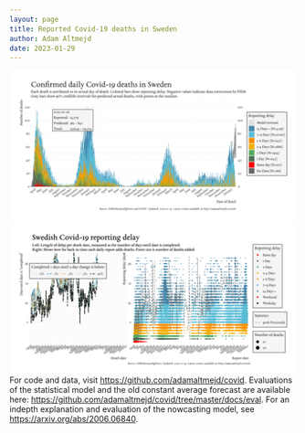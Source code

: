 ```yaml
---
layout: page
title: Reported Covid-19 deaths in Sweden
author: Adam Altmejd
date: 2023-01-29
---
```


![Graph of Swedish Covid-19 deaths with reporting delay.](deaths_lag_sweden_2023-01-29.png "Swedish Covid-19 deaths.")
![Graph of Swedish Covid-19 reporting delay in daily deaths.](lag_trend_sweden_2023-01-29.png "Trend in Swedish Covid-19 mortality reporting delay.")
For code and data, visit <https://github.com/adamaltmejd/covid>.
Evaluations of the statistical model and the old constant average forecast are available here: <https://github.com/adamaltmejd/covid/tree/master/docs/eval>.
For an indepth explanation and evaluation of the nowcasting model, see <https://arxiv.org/abs/2006.06840>.

